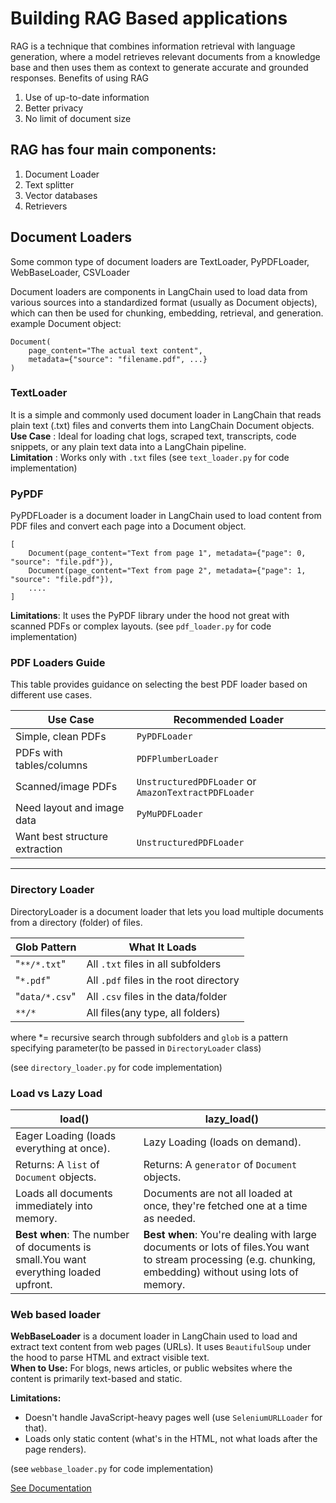 # Building RAG Based applications
RAG is a technique that combines information retrieval with language generation, where a model retrieves relevant documents from a knowledge base and then uses them as context to generate accurate and grounded responses.
Benefits of using RAG
1. Use of up-to-date information
2. Better privacy
3. No limit of document size

## RAG has four main components:
1. Document Loader
2. Text splitter
3. Vector databases
4. Retrievers

## Document Loaders
Some common type of document loaders are TextLoader, PyPDFLoader, WebBaseLoader, CSVLoader

Document loaders are components in LangChain used to load data from various sources into a standardized format (usually as Document objects), which can then be used for chunking, embedding, retrieval, and generation.  
example Document object:
```
Document(
    page_content="The actual text content",
    metadata={"source": "filename.pdf", ...} 
)
```
### **TextLoader** 
It is a simple and commonly used document loader in LangChain that reads plain text (.txt) files and converts them into LangChain Document objects.  
**Use Case** : Ideal for loading chat logs, scraped text, transcripts, code snippets, or any plain text data into a LangChain pipeline.  
**Limitation** : Works only with `.txt` files
(see `text_loader.py` for code implementation)

### PyPDF
PyPDFLoader is a document loader in LangChain used to load content from PDF files and convert each page into a Document object. 
```
[
    Document(page_content="Text from page 1", metadata={"page": 0, "source": "file.pdf"}),
    Document(page_content="Text from page 2", metadata={"page": 1, "source": "file.pdf"}),
    ....
]
```
**Limitations**: It uses the PyPDF library under the hood not great with scanned PDFs or complex layouts.
(see `pdf_loader.py` for code implementation)

### PDF Loaders Guide

This table provides guidance on selecting the best PDF loader based on different use cases.

| Use Case                        | Recommended Loader                           |
|---------------------------------|---------------------------------------------|
| Simple, clean PDFs              | `PyPDFLoader`                               |
| PDFs with tables/columns        | `PDFPlumberLoader`                          |
| Scanned/image PDFs              | `UnstructuredPDFLoader` or `AmazonTextractPDFLoader` |
| Need layout and image data      | `PyMuPDFLoader`                             |
| Want best structure extraction  | `UnstructuredPDFLoader`                     |
---------------------------------------------------------------------------------

### Directory Loader  
DirectoryLoader is a document loader that lets you load multiple documents from a directory (folder) of files.  

|Glob Pattern  | What It Loads|
|---------------|------------|
|"`**/*.txt`"| All `.txt` files in all subfolders|
|"`*.pdf`"   | All `.pdf` files in the root directory|
|"`data/*.csv`"|All `.csv` files in the data/folder|
|`**/*`|All files(any type, all folders)|
where *= recursive search through subfolders and `glob` is a pattern specifying parameter(to be passed in `DirectoryLoader` class)

(see `directory_loader.py` for code implementation)

### Load vs Lazy Load
|load()|  lazy_load()|
|--------|-------------|
|Eager Loading (loads everything at once).|Lazy Loading (loads on demand).|
Returns: A `list` of `Document` objects.|Returns: A `generator` of `Document` objects.
Loads all documents immediately into memory.|Documents are not all loaded at once, they're fetched one at a time as needed.
**Best when**: The number of documents is small.You want everything loaded upfront. |**Best when**: You're dealing with large documents or lots of files.You want to stream processing (e.g. chunking, embedding) without using lots of memory.

### Web based loader
**WebBaseLoader** is a document loader in LangChain used to load and extract text content from web pages (URLs).  It uses `BeautifulSoup` under the hood to parse HTML and extract visible text.  
**When to Use:** For blogs, news articles, or public websites where the content is primarily text-based and static.

**Limitations:**
* Doesn't handle JavaScript-heavy pages well (use `SeleniumURLLoader` for that).
* Loads only static content (what's in the HTML, not what loads after the page renders).  

(see `webbase_loader.py` for code implementation)

[See Documentation](https://python.langchain.com/docs/integrations/document_loaders/)
